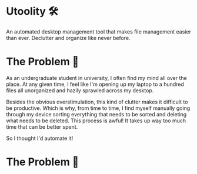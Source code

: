 # Utoolity 🛠️
An automated desktop management tool that makes file management easier than ever. Declutter and organize like never before.

# The Problem 🤕
As an undergraduate student in university, I often find my mind all over the place. At any given time, I feel like I'm opening up my laptop to a hundred files all unorganized and hazily sprawled across my desktop. 

Besides the obvious overstimulation, this kind of clutter makes it difficult to be productive. Which is why, from time to time, I  find myself manually going through my device sorting everything that needs to be sorted and deleting what needs to be deleted. This process is awful! It takes up way too much time that can be better spent.

So I thought I'd automate it!

# The Problem 🤕
